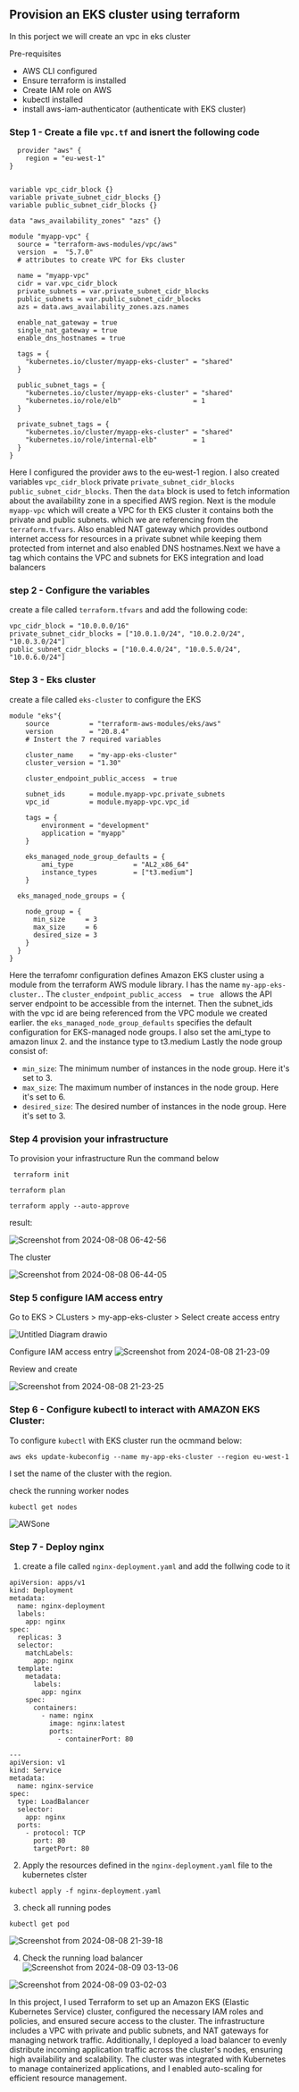 ## Provision an EKS cluster using terraform

In this porject we will create an vpc in eks cluster

Pre-requisites

- AWS CLI configured
- Ensure terraform is installed
- Create IAM role on AWS
- kubectl installed
- install aws-iam-authenticator (authenticate with EKS cluster)

### Step 1 - Create a file `vpc.tf` and isnert the following code

```
  provider "aws" {
    region = "eu-west-1"
}


variable vpc_cidr_block {}
variable private_subnet_cidr_blocks {}
variable public_subnet_cidr_blocks {}

data "aws_availability_zones" "azs" {}

module "myapp-vpc" {
  source = "terraform-aws-modules/vpc/aws"
  version  =  "5.7.0"
  # attributes to create VPC for Eks cluster

  name = "myapp-vpc"
  cidr = var.vpc_cidr_block    
  private_subnets = var.private_subnet_cidr_blocks 
  public_subnets = var.public_subnet_cidr_blocks 
  azs = data.aws_availability_zones.azs.names

  enable_nat_gateway = true 
  single_nat_gateway = true 
  enable_dns_hostnames = true 

  tags = {
    "kubernetes.io/cluster/myapp-eks-cluster" = "shared"
  }

  public_subnet_tags = {
    "kubernetes.io/cluster/myapp-eks-cluster" = "shared"
    "kubernetes.io/role/elb"                  = 1
  }

  private_subnet_tags = {
    "kubernetes.io/cluster/myapp-eks-cluster" = "shared"
    "kubernetes.io/role/internal-elb"         = 1
  }
}
```
Here I configured the provider aws to the eu-west-1 region. I also created variables `vpc_cidr_block` private `private_subnet_cidr_blocks` `public_subnet_cidr_blocks`. 
Then the `data` block is used to fetch information about the availability zone in a specified AWS region. Next is the module `myapp-vpc` which will create a VPC for th EKS cluster it contains both the private and public subnets. which we are referencing from the `terraform.tfvars`. Also enabled NAT gateway which provides outbond internet access for resources in a private subnet while keeping them protected from internet and also enabled DNS hostnames.Next we have a tag which contains the VPC and subnets for EKS integration and load balancers   

### step 2 - Configure the variables

create a file called `terraform.tfvars` and add the following code:

```
vpc_cidr_block = "10.0.0.0/16"
private_subnet_cidr_blocks = ["10.0.1.0/24", "10.0.2.0/24", "10.0.3.0/24"]
public_subnet_cidr_blocks = ["10.0.4.0/24", "10.0.5.0/24", "10.0.6.0/24"]

````

### Step 3 - Eks cluster
create a file called `eks-cluster` to configure the EKS

```
module "eks"{
    source          = "terraform-aws-modules/eks/aws"
    version         = "20.8.4"
    # Instert the 7 required variables

    cluster_name    = "my-app-eks-cluster"
    cluster_version = "1.30"

    cluster_endpoint_public_access  = true

    subnet_ids      = module.myapp-vpc.private_subnets
    vpc_id          = module.myapp-vpc.vpc_id

    tags = {
        environment = "development"
        application = "myapp"
    }
    
    eks_managed_node_group_defaults = {
        ami_type               = "AL2_x86_64"
        instance_types         = ["t3.medium"]
    }

  eks_managed_node_groups = {

    node_group = {
      min_size     = 3
      max_size     = 6
      desired_size = 3
    }
  }
}
```
Here the terrafomr configuration defines Amazon EKS cluster using a module from the terraform AWS module library. I has the name `my-app-eks-cluster.`. The `cluster_endpoint_public_access  = true
` allows the API server endpoint to be accessible from the internet. Then the subnet_ids with the vpc id are being referenced from the VPC module we created earlier. the `eks_managed_node_group_defaults` specifies the default configuration for EKS-managed node groups. I also set the ami_type to amazon linux 2. and the instance type to t3.medium
Lastly the node group consist of:
- `min_size`: The minimum number of instances in the node group. Here it's set to 3.
- `max_size`: The maximum number of instances in the node group. Here it's set to 6.
- `desired_size`: The desired number of instances in the node group. Here it's set to 3.


 
### Step 4 provision your infrastructure
To provision your infrastructure Run the command below
```
 terraform init
```
```
terraform plan
```
```
terraform apply --auto-approve
```

result:

![Screenshot from 2024-08-08 06-42-56](https://github.com/user-attachments/assets/955ceefe-bada-4b70-a97b-94b4d6cfeaf7)


The cluster

![Screenshot from 2024-08-08 06-44-05](https://github.com/user-attachments/assets/31d7f8a7-f5c0-4aef-8d94-3d437ddc1133)



### Step 5 configure IAM access entry


Go to EKS > CLusters > my-app-eks-cluster > Select create access entry



![Untitled Diagram drawio](https://github.com/user-attachments/assets/1da1e200-3fda-4504-b43f-44bf504909e4)

Configure IAM access entry
![Screenshot from 2024-08-08 21-23-09](https://github.com/user-attachments/assets/758afc25-1f8a-4c6a-aa06-b9b54120e828)

Review and create

![Screenshot from 2024-08-08 21-23-25](https://github.com/user-attachments/assets/bfeee368-cbaa-49a5-a447-b42eeb24ee45)


### Step 6 - Configure kubectl to interact with AMAZON EKS Cluster:

To configure `kubectl` with EKS cluster run the ocmmand below:
```
aws eks update-kubeconfig --name my-app-eks-cluster --region eu-west-1
```
I set the name of the cluster with the region.

check the running worker nodes
```
kubectl get nodes
```
![AWSone](https://github.com/user-attachments/assets/5202363f-4ed3-4428-95ff-79637158f0ad)

### Step 7 - Deploy nginx

1. create a file called `nginx-deployment.yaml` and add the follwing code to it

```
apiVersion: apps/v1
kind: Deployment
metadata:
  name: nginx-deployment
  labels:
    app: nginx
spec:
  replicas: 3
  selector:
    matchLabels:
      app: nginx
  template:
    metadata:
      labels:
        app: nginx
    spec:
      containers:
        - name: nginx
          image: nginx:latest
          ports:
            - containerPort: 80

---
apiVersion: v1
kind: Service
metadata:
  name: nginx-service
spec:
  type: LoadBalancer
  selector:
    app: nginx
  ports:
    - protocol: TCP
      port: 80
      targetPort: 80

```

2. Apply the resources defined in the `nginx-deployment.yaml` file to the kubernetes clster
```
kubectl apply -f nginx-deployment.yaml
```
3. check all running podes

```
kubectl get pod
```

![Screenshot from 2024-08-08 21-39-18](https://github.com/user-attachments/assets/de4963f2-79ff-48e3-8aab-95dff7335690)


4. Check the running load balancer
![Screenshot from 2024-08-09 03-13-06](https://github.com/user-attachments/assets/53d3e290-b6b9-4ac0-b758-bf4fbb3cc273)

![Screenshot from 2024-08-09 03-02-03](https://github.com/user-attachments/assets/3b2a590b-c12b-4ba7-81f8-75c5c0e42d65)

   

In this project, I used Terraform to set up an Amazon EKS (Elastic Kubernetes Service) cluster, configured the necessary IAM roles and policies, and ensured secure access to the cluster. The infrastructure includes a VPC with private and public subnets, and NAT gateways for managing network traffic. Additionally, I deployed a load balancer to evenly distribute incoming application traffic across the cluster's nodes, ensuring high availability and scalability. The cluster was integrated with Kubernetes to manage containerized applications, and I enabled auto-scaling for efficient resource management.

